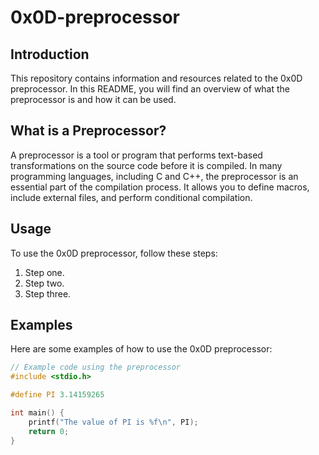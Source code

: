 # 0x0D-preprocessor

## Introduction
This repository contains information and resources related to the 0x0D preprocessor. In this README, you will find an overview of what the preprocessor is and how it can be used.

## What is a Preprocessor?
A preprocessor is a tool or program that performs text-based transformations on the source code before it is compiled. In many programming languages, including C and C++, the preprocessor is an essential part of the compilation process. It allows you to define macros, include external files, and perform conditional compilation.

## Usage
To use the 0x0D preprocessor, follow these steps:

1. Step one.
2. Step two.
3. Step three.

## Examples
Here are some examples of how to use the 0x0D preprocessor:

```c
// Example code using the preprocessor
#include <stdio.h>

#define PI 3.14159265

int main() {
    printf("The value of PI is %f\n", PI);
    return 0;
}
